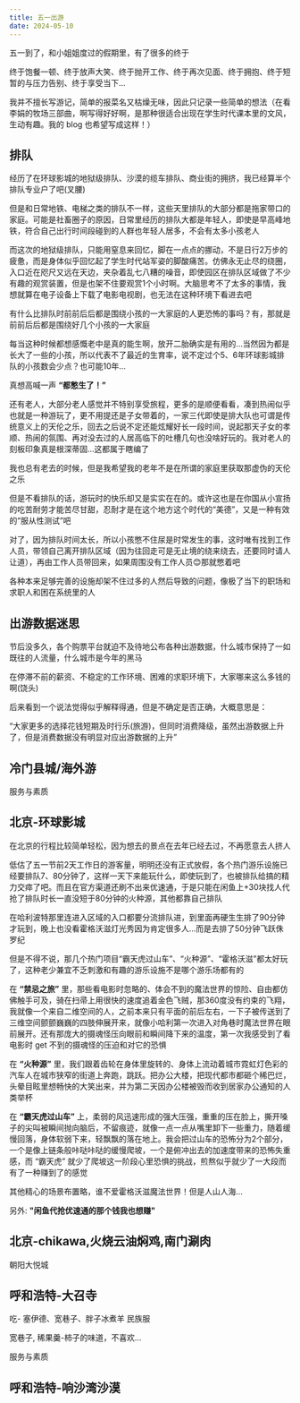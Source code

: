 ```yaml
---
title: 五一出游
date: 2024-05-10
---
```


五一到了，和小姐姐度过的假期里，有了很多的终于

终于饱餐一顿、终于放声大笑、终于抛开工作、终于再次见面、终于拥抱、终于短暂的与压力告别、终于享受当下...

我并不擅长写游记，简单的报菜名又枯燥无味，因此只记录一些简单的想法（在看李娟的牧场三部曲，啊写得好好啊，是那种很适合出现在学生时代课本里的文风，生动有趣。我的 blog 也希望写成这样！）

## 排队

经历了在环球影城的地狱级排队、沙漠的缆车排队、商业街的拥挤，我已经算半个排队专业户了吧(叉腰)

但是和日常地铁、电梯之类的排队不一样，这些天里排队的大部分都是拖家带口的家庭。可能是社畜圈子的原因，日常里经历的排队大都是年轻人，即使是早高峰地铁，符合自己出行时间段碰到的人群也年轻人居多，不会有太多小孩老人

而这次的地狱级排队，只能用窒息来回忆，脚在一点点的挪动，不是日行2万步的疲惫，而是身体似乎回忆起了学生时代站军姿的脚酸痛苦。仿佛永无止尽的绕圈，入口近在咫尺又远在天边，夹杂着乱七八糟的噪音，即使园区在排队区域做了不少有趣的观赏装置，但是也架不住要观赏1个小时啊。大脑思考不了太多的事情，我想就算在电子设备上下载了电影电视剧，也无法在这种环境下看进去吧

有什么比排队时前前后后都是围绕小孩的一大家庭的人更恐怖的事吗？有，那就是前前后后都是围绕好几个小孩的一大家庭

每当这种时候都想感慨老中是真的能生啊，放开二胎确实是有用的...当然因为都是长大了一些的小孩，所以代表不了最近的生育率，说不定过个5、6年环球影城排队的小孩数会少点？也可能10年...

真想高喊一声 **“都憋生了！”**

还有老人，大部分老人感觉并不特别享受旅程，更多的是顺便看看，凑到热闹似乎也就是一种游玩了，更不用提还是子女带着的，一家三代即使是排大队也可谓是传统意义上的天伦之乐，回去之后说不定还能炫耀好长一段时间，说起那天子女的孝顺、热闹的氛围、再对没去过的人居高临下的吐槽几句也没啥好玩的。我对老人的刻板印象真是根深蒂固...这都属于瞎编了

我也总有老去的时候，但是我希望我的老年不是在所谓的家庭里获取那虚伪的天伦之乐

但是不看排队的话，游玩时的快乐却又是实实在在的。或许这也是在你国从小宣扬的吃苦耐劳才能苦尽甘甜，忍耐才是在这个地方这个时代的“美德”，又是一种有效的“服从性测试”吧

对了，因为排队时间太长，所以小孩憋不住尿是时常发生的事，这时唯有找到工作人员，带领自己离开排队区域（因为往回走可是无止境的绕来绕去，还要同时请人让道），再由工作人员带回来，如果周围没有工作人员😊那就憋着吧

各种本来足够完善的设施却架不住过多的人然后导致的问题，像极了当下的职场和求职人和困在系统里的人

## 出游数据迷思

节后没多久，各个购票平台就迫不及待地公布各种出游数据，什么城市保持了一如既往的人流量，什么城市是今年的黑马

在停滞不前的薪资、不稳定的工作环境、困难的求职环境下，大家哪来这么多钱的啊(饶头)

后来看到一个说法觉得似乎解释得通，但是不确定是否正确，大概意思是：

“大家更多的选择花钱短期及时行乐(旅游)，但同时消费降级，虽然出游数据上升了，但是消费数据没有明显对应出游数据的上升”

## 冷门县城/海外游

服务与素质

## 北京-环球影城

在北京的行程比较简单轻松，因为想去的景点在去年已经去过，不再愿意去人挤人

低估了五一节前2天工作日的游客量，明明还没有正式放假，各个热门游乐设施已经要排队7、80分钟了，这样一天下来能玩什么，即使玩到了，也被排队给搞的精力交瘁了吧。而且在官方渠道还刷不出来优速通，于是只能在闲鱼上+30块找人代抢了排队时长一直没短于80分钟的火种源，其他都靠自己排队

在哈利波特那里连进入区域的入口都要分流排队进，到里面再硬生生排了90分钟才玩到，晚上也没看霍格沃滋灯光秀因为肯定很多人...而是去排了50分钟飞跃侏罗纪

但是不得不说，那几个热门项目“霸天虎过山车”、“火种源”、“霍格沃滋”都太好玩了，这种老少兼宜不乏刺激和有趣的游乐设施不是哪个游乐场都有的

在 **“禁忌之旅”** 里，那些看电影时忽略的、体会不到的魔法世界的惊险、自由都仿佛触手可及，骑在扫帚上用很快的速度追着金色飞贼，那360度没有约束的飞翔，我就像一个来自二维空间的人，之前本来只有平面的前后左右，一下子被传送到了三维空间颤颤巍巍的四肢伸展开来，就像小哈利第一次进入对角巷时魔法世界在眼前展开。还有那庞大的摄魂怪压向眼前和瞬间降下来的温度，第一次我感受到了看电影时 get 不到的摄魂怪的压迫和对它的恐惧

在 **“火种源”** 里，我们跟着齿轮在身体里旋转的、身体上流动着城市霓虹灯色彩的汽车人在城市狭窄的街道上奔跑，跳跃。把办公大楼，把现代都市都砸个稀巴烂，头晕目眩里想畅快的大笑出来，并为第二天因办公楼被毁而收到居家办公通知的人类举杯

在 **“霸天虎过山车”** 上，柔弱的风迅速形成的强大压强，重重的压在脸上，撕开嗓子的尖叫被瞬间抛向脑后，不留痕迹，就像一点一点从嘴里卸下一些重力，随着缓慢回落，身体软弱下来，轻飘飘的落在地上。我会把过山车的恐怖分为2个部分，一个是像上链条般咔哒咔哒的缓慢爬坡，一个是俯冲出去的加速度带来的恐怖失重感，而 “霸天虎” 就少了爬坡这一阶段心里恐惧的挑战，煎熬似乎就少了一大段而有了一种赚到了的感觉

其他精心的场景布置略，谁不爱霍格沃滋魔法世界！但是人山人海...

另外: **"闲鱼代抢优速通的那个钱我也想赚"**

## 北京-chikawa,火烧云油焖鸡,南门涮肉

朝阳大悦城

## 呼和浩特-大召寺

吃- 塞伊德、宽巷子、胖子冰煮羊
民族服

宽巷子, 稀果羹-柿子的味道，不喜欢...

服务与素质

## 呼和浩特-响沙湾沙漠
